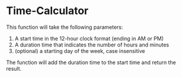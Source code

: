 # Time-Calculator

This function will take the following parameters:

1. A start time in the 12-hour clock format (ending in AM or PM)
2. A duration time that indicates the number of hours and minutes
3. (optional) a starting day of the week, case insensitive

The function will add the duration time to the start time and return the result.
